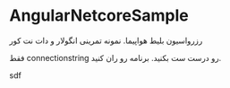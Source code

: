 # AngularNetcoreSample
رزرواسیون بلیط هواپیما. نمونه تمرینی انگولار و دات نت کور

فقط connectionstring رو درست ست بکنید. برنامه رو ران کنید. 
<p>sdf</p>
